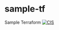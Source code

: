 # sample-tf
Sample Terraform
[![CIS](https://app.soluble.cloud/api/v1/public/badges/b24f083f-8836-4407-a879-99481006940e.svg)](https://app.soluble.cloud/repos/details/github.com/ravishankart-csw/sample-tf)

